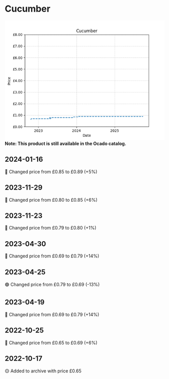 # Cucumber
![](charts/product-240875011.png)
**Note: This product is still available in the Ocado catalog.**
## 2024-01-16
🔴 Changed price from £0.85 to £0.89 (+5%)
## 2023-11-29
🔴 Changed price from £0.80 to £0.85 (+6%)
## 2023-11-23
🔴 Changed price from £0.79 to £0.80 (+1%)
## 2023-04-30
🔴 Changed price from £0.69 to £0.79 (+14%)
## 2023-04-25
🟢 Changed price from £0.79 to £0.69 (-13%)
## 2023-04-19
🔴 Changed price from £0.69 to £0.79 (+14%)
## 2022-10-25
🔴 Changed price from £0.65 to £0.69 (+6%)
## 2022-10-17
🟡 Added to archive with price £0.65